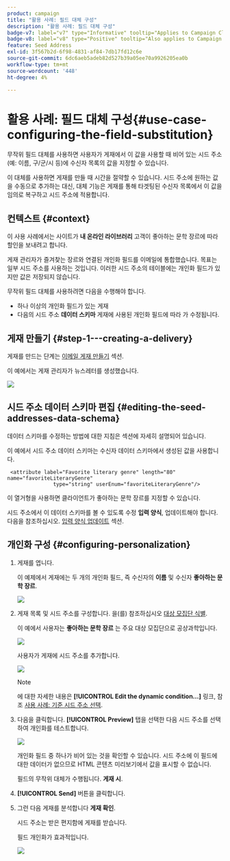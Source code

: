 ```yaml
---
product: campaign
title: "활용 사례: 필드 대체 구성"
description: "활용 사례: 필드 대체 구성"
badge-v7: label="v7" type="Informative" tooltip="Applies to Campaign Classic v7"
badge-v8: label="v8" type="Positive" tooltip="Also applies to Campaign v8"
feature: Seed Address
exl-id: 3f567b2d-6f98-4831-af84-7db17fd12c6e
source-git-commit: 6dc6aeb5adeb82d527b39a05ee70a9926205ea0b
workflow-type: tm+mt
source-wordcount: '448'
ht-degree: 4%

---
```


# 활용 사례: 필드 대체 구성{#use-case-configuring-the-field-substitution}



무작위 필드 대체를 사용하면 사용자가 게재에서 이 값을 사용할 때 비어 있는 시드 주소(예: 이름, 구/군/시 등)에 수신자 목록의 값을 지정할 수 있습니다.

이 대체를 사용하면 게재를 만들 때 시간을 절약할 수 있습니다. 시드 주소에 원하는 값을 수동으로 추가하는 대신, 대체 기능은 게재를 통해 타겟팅된 수신자 목록에서 이 값을 임의로 복구하고 시드 주소에 적용합니다.

## 컨텍스트 {#context}

이 사용 사례에서는 사이트가 **내 온라인 라이브러리** 고객이 좋아하는 문학 장르에 따라 할인을 보내려고 합니다.

게재 관리자가 즐겨찾는 장르와 연결된 개인화 필드를 이메일에 통합했습니다. 목표는 일부 시드 주소를 사용하는 것입니다. 이러한 시드 주소의 테이블에는 개인화 필드가 있지만 값은 저장되지 않습니다.

무작위 필드 대체를 사용하려면 다음을 수행해야 합니다.

* 하나 이상의 개인화 필드가 있는 게재
* 다음의 시드 주소 **데이터 스키마** 게재에 사용된 개인화 필드에 따라 가 수정됩니다.

## 게재 만들기 {#step-1---creating-a-delivery}

게재를 만드는 단계는 [이메일 게재 만들기](creating-an-email-delivery.md) 섹션.

이 예에서는 게재 관리자가 뉴스레터를 생성했습니다.

![](assets/dlv_seeds_usecase_24.png)

## 시드 주소 데이터 스키마 편집 {#editing-the-seed-addresses-data-schema}

데이터 스키마를 수정하는 방법에 대한 지침은 섹션에 자세히 설명되어 있습니다.

이 예에서 시드 주소 데이터 스키마는 수신자 데이터 스키마에서 생성된 값을 사용합니다.

```
 <attribute label="Favorite literary genre" length="80" name="favoriteLiteraryGenre"
               type="string" userEnum="favoriteLiteraryGenre"/>
```

이 열거형을 사용하면 클라이언트가 좋아하는 문학 장르를 지정할 수 있습니다.

시드 주소에서 이 데이터 스키마를 볼 수 있도록 수정 **입력 양식**, 업데이트해야 합니다. 다음을 참조하십시오. [입력 양식 업데이트](use-case--selecting-seed-addresses-on-criteria.md#updating-the-input-form) 섹션.

## 개인화 구성 {#configuring-personalization}

1. 게재를 엽니다.

   이 예제에서 게재에는 두 개의 개인화 필드, 즉 수신자의 **이름** 및 수신자 **좋아하는 문학 장르**.

   ![](assets/dlv_seeds_usecase_25.png)

1. 게재 목록 및 시드 주소를 구성합니다. 을(를) 참조하십시오 [대상 모집단 식별](steps-defining-the-target-population.md).

   이 예에서 사용자는 **좋아하는 문학 장르** 는 주요 대상 모집단으로 공상과학입니다.

   ![](assets/dlv_seeds_usecase_26.png)

   사용자가 게재에 시드 주소를 추가합니다.

   ![](assets/dlv_seeds_usecase_27.png)

   >[!NOTE]
   >
   >에 대한 자세한 내용은 **[!UICONTROL Edit the dynamic condition...]** 링크, 참조 [사용 사례: 기준 시드 주소 선택](use-case--selecting-seed-addresses-on-criteria.md).

1. 다음을 클릭합니다. **[!UICONTROL Preview]** 탭을 선택한 다음 시드 주소를 선택하여 개인화를 테스트합니다.

   ![](assets/dlv_seeds_usecase_28.png)

   개인화 필드 중 하나가 비어 있는 것을 확인할 수 있습니다. 시드 주소에 이 필드에 대한 데이터가 없으므로 HTML 콘텐츠 미리보기에서 값을 표시할 수 없습니다.

   필드의 무작위 대체가 수행됩니다. **게재 시**.

1. **[!UICONTROL Send]** 버튼을 클릭합니다.
1. 그런 다음 게재를 분석합니다 **게재 확인**.

   시드 주소는 받은 편지함에 게재를 받습니다.

   필드 개인화가 효과적입니다.

   ![](assets/dlv_seeds_usecase_08.png)
